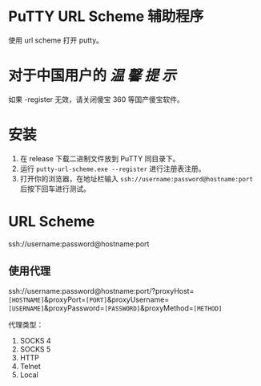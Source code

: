 # PuTTY URL Scheme 辅助程序
使用 url scheme 打开 putty。

# 对于中国用户的 *温 馨 提 示*
如果 -register 无效，请关闭傻宝 360 等国产傻宝软件。

# 安装
1. 在 release 下载二进制文件放到 PuTTY 同目录下。
2. 运行 `putty-url-scheme.exe --register` 进行注册表注册。
3. 打开你的浏览器，在地址栏输入 `ssh://username:password@hostname:port` 后按下回车进行测试。

# URL Scheme
ssh://username:password@hostname:port

## 使用代理
ssh://username:password@hostname:port/?proxyHost=`[HOSTNAME]`&proxyPort=`[PORT]`&proxyUsername=`[USERNAME]`&proxyPassword=`[PASSWORD]`&proxyMethod=`[METHOD]`

代理类型：
1. SOCKS 4
2. SOCKS 5
3. HTTP
4. Telnet
5. Local